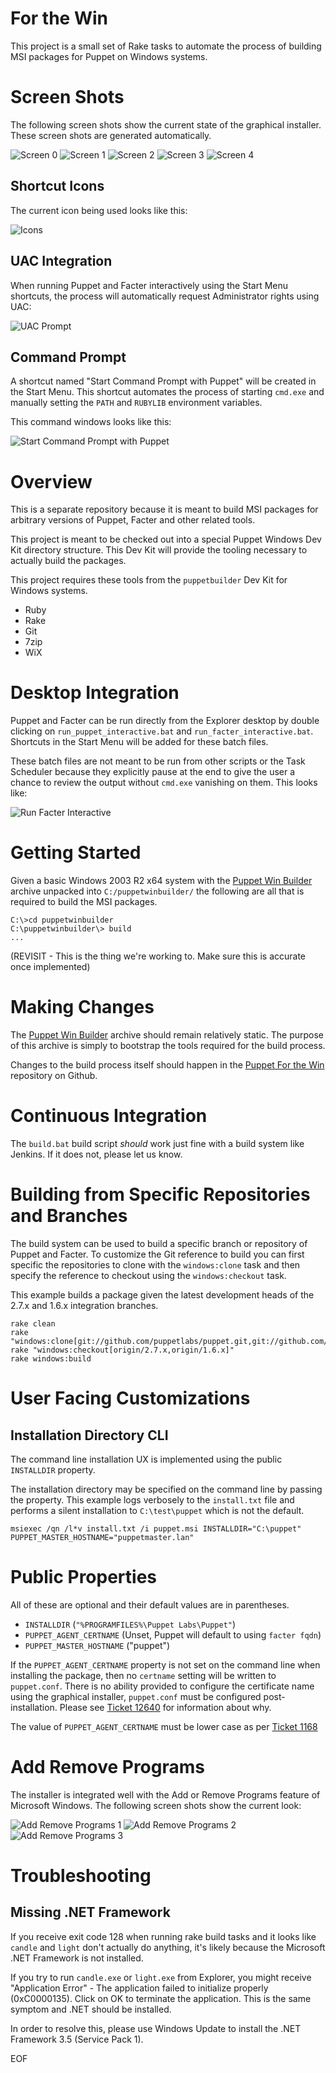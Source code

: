 # For the Win #

This project is a small set of Rake tasks to automate the process of building
MSI packages for Puppet on Windows systems.

# Screen Shots #

The following screen shots show the current state of the graphical installer.
These screen shots are generated automatically.

![Screen 0](http://dl.dropbox.com/u/17169007/img/screenshot_1330385269_0.png)
![Screen 1](http://dl.dropbox.com/u/17169007/img/screenshot_1330385269_1.png)
![Screen 2](http://dl.dropbox.com/u/17169007/img/screenshot_1330385269_2.png)
![Screen 3](http://dl.dropbox.com/u/17169007/img/screenshot_1330385269_3.png)
![Screen 4](http://dl.dropbox.com/u/17169007/img/screenshot_1330385269_4.png)

## Shortcut Icons ##

The current icon being used looks like this:

![Icons](http://dl.dropbox.com/u/17169007/img/screenshot_1330369100_0_documentation.png)

## UAC Integration ##

When running Puppet and Facter interactively using the Start Menu shortcuts,
the process will automatically request Administrator rights using UAC:

![UAC Prompt](http://dl.dropbox.com/u/17169007/img/screenshot_1330369084_0_UAC.png)

## Command Prompt ##

A shortcut named "Start Command Prompt with Puppet" will be created in the
Start Menu.  This shortcut automates the process of starting `cmd.exe` and
manually setting the `PATH` and `RUBYLIB` environment variables.

This command windows looks like this:

![Start Command Prompt with Puppet](http://dl.dropbox.com/u/17169007/img/screenshot_1330411423_shell.png)

# Overview #

This is a separate repository because it is meant to build MSI packages for
arbitrary versions of Puppet, Facter and other related tools.

This project is meant to be checked out into a special Puppet Windows Dev Kit
directory structure.  This Dev Kit will provide the tooling necessary to
actually build the packages.

This project requires these tools from the `puppetbuilder` Dev Kit for Windows
systems.

 * Ruby
 * Rake
 * Git
 * 7zip
 * WiX

# Desktop Integration #

Puppet and Facter can be run directly from the Explorer desktop by double
clicking on `run_puppet_interactive.bat` and `run_facter_interactive.bat`.
Shortcuts in the Start Menu will be added for these batch files.

These batch files are not meant to be run from other scripts or the Task
Scheduler because they explicitly pause at the end to give the user a chance to
review the output without `cmd.exe` vanishing on them.  This looks like:

![Run Facter Interactive](http://links.puppetlabs.com/ftw_msi_facter_interactive_1a.png)

# Getting Started #

Given a basic Windows 2003 R2 x64 system with the [Puppet Win
Builder](http://links.puppetlabs.com/puppetwinbuilder) archive unpacked into
`C:/puppetwinbuilder/` the following are all that is required to build the MSI
packages.

    C:\>cd puppetwinbuilder
    C:\puppetwinbuilder\> build
    ...

(REVISIT - This is the thing we're working to.  Make sure this is accurate once
implemented)

# Making Changes #

The [Puppet Win Builder](http://links.puppetlabs.com/puppetwinbuilder) archive
should remain relatively static.  The purpose of this archive is simply to
bootstrap the tools required for the build process.

Changes to the build process itself should happen in the [Puppet For the
Win](https://github.com/puppetlabs/puppet_for_the_win) repository on Github.

# Continuous Integration #

The `build.bat` build script _should_ work just fine with a build system like
Jenkins.  If it does not, please let us know.

# Building from Specific Repositories and Branches #

The build system can be used to build a specific branch or repository of Puppet
and Facter.  To customize the Git reference to build you can first specific the
repositories to clone with the `windows:clone` task and then specify the
reference to checkout using the `windows:checkout` task.

This example builds a package given the latest development heads of the 2.7.x
and 1.6.x integration branches.

    rake clean
    rake "windows:clone[git://github.com/puppetlabs/puppet.git,git://github.com/puppetlabs/facter.git]"
    rake "windows:checkout[origin/2.7.x,origin/1.6.x]"
    rake windows:build

# User Facing Customizations #

## Installation Directory CLI ##

The command line installation UX is implemented using the public `INSTALLDIR`
property.

The installation directory may be specified on the command line by passing the
property.  This example logs verbosely to the `install.txt` file and performs a
silent installation to `C:\test\puppet` which is not the default.

    msiexec /qn /l*v install.txt /i puppet.msi INSTALLDIR="C:\puppet" PUPPET_MASTER_HOSTNAME="puppetmaster.lan"

# Public Properties #

All of these are optional and their default values are in parentheses.

 * `INSTALLDIR` (`"%PROGRAMFILES%\Puppet Labs\Puppet"`)
 * `PUPPET_AGENT_CERTNAME` (Unset, Puppet will default to using `facter fqdn`)
 * `PUPPET_MASTER_HOSTNAME` ("puppet")

If the `PUPPET_AGENT_CERTNAME` property is not set on the command line when
installing the package, then no `certname` setting will be written to
`puppet.conf`.  There is no ability provided to configure the certificate name
using the graphical installer, `puppet.conf` must be configured
post-installation.  Please see [Ticket
12640](http://projects.puppetlabs.com/issues/12640) for information about why.

The value of `PUPPET_AGENT_CERTNAME` must be lower case as per [Ticket
1168](http://projects.puppetlabs.com/issues/1168)

# Add Remove Programs #

The installer is integrated well with the Add or Remove Programs feature of
Microsoft Windows.  The following screen shots show the current look:

![Add Remove Programs 1](http://dl.dropbox.com/u/17169007/img/screenshot_1329854437_5.png)
![Add Remove Programs 2](http://dl.dropbox.com/u/17169007/img/screenshot_1329854437_6.png)
![Add Remove Programs 3](http://dl.dropbox.com/u/17169007/img/screenshot_1329854437_7.png)

# Troubleshooting #

## Missing .NET Framework ##

If you receive exit code 128 when running rake build tasks and it looks like
`candle` and `light` don't actually do anything, it's likely because the
Microsoft .NET Framework is not installed.

If you try to run `candle.exe` or `light.exe` from Explorer, you might receive
"Application Error" - The application failed to initialize properly
(0xC0000135). Click on OK to terminate the application.  This is the same
symptom and .NET should be installed.

In order to resolve this, please use Windows Update to install the .NET
Framework 3.5 (Service Pack 1).

EOF
